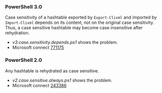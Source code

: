 
### PowerShell 3.0

Case sensitivity of a hashtable exported by `Export-Clixml` and imported by
`Import-Clixml` depends on its content, not on the original case sensitivity.
Thus, a case sensitive hashtable may become case insensitive after rehydration.

- *v3.case.sensitivity.depends.ps1* shows the problem.
- Microsoft connect [771175](https://connect.microsoft.com/PowerShell/feedbackdetail/view/771175)

### PowerShell 2.0

Any hashtable is rehydrated as case sensitive.

- *v2.case.sensitive.always.ps1* shows the problem.
- Microsoft connect [243386](https://connect.microsoft.com/PowerShell/feedbackdetail/view/243386)
